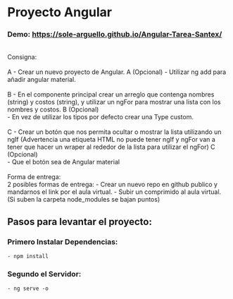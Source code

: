 <h1>Proyecto Angular</h1>

### Demo: https://sole-arguello.github.io/Angular-Tarea-Santex/

<br>
Consigna:
<br><br>
A - Crear un nuevo proyecto de Angular. A (Opcional) - Utilizar ng add para añadir angular material. <br><br>
B - En el componente principal crear un arreglo que contenga nombres (string) y costos (string), 
    y utilizar un ngFor para mostrar una lista con los nombres y costos. B (Opcional) 
<br>- En vez de utilizar los tipos por defecto crear una Type custom.
<br><br>
C - Crear un botón que nos permita ocultar o mostrar la lista utilizando un ngIf (Advertencia una etiqueta HTML no puede tener ngIf 
y ngFor van a tener que hacer un wraper al rededor de la lista para utilizar el ngFor) C (Opcional) 
 <br> - Que el botón sea de Angular material
<br> <br>Forma de entrega:
<br>2 posibles formas de entrega:
- Crear un nuevo repo en github publico y mandarnos el link por el aula virtual.
- Subir un comprimido al aula virtual. (Si suben la carpeta node_modules se bajan puntos)

## Pasos para levantar el proyecto:

### Primero Instalar Dependencias:
    - npm install

### Segundo el Servidor:
    - ng serve -o
